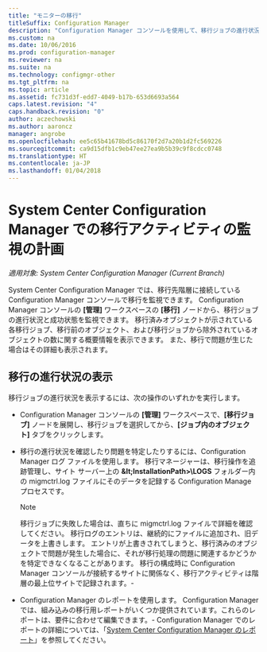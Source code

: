 ```yaml
---
title: "モニターの移行"
titleSuffix: Configuration Manager
description: "Configuration Manager コンソールを使用して、移行ジョブの進行状況と成功を監視する方法について説明します。"
ms.custom: na
ms.date: 10/06/2016
ms.prod: configuration-manager
ms.reviewer: na
ms.suite: na
ms.technology: configmgr-other
ms.tgt_pltfrm: na
ms.topic: article
ms.assetid: fc731d3f-edd7-4049-b17b-653d6693a564
caps.latest.revision: "4"
caps.handback.revision: "0"
author: aczechowski
ms.author: aaroncz
manager: angrobe
ms.openlocfilehash: ee5c65b41678bd5c86170f2d7a20b1d2fc569226
ms.sourcegitcommit: ca9d15dfb1c9eb47ee27ea9b5b39c9f8cdcc0748
ms.translationtype: HT
ms.contentlocale: ja-JP
ms.lasthandoff: 01/04/2018
---
```

# <a name="planning-to-monitor-migration-activity-in-system-center-configuration-manager"></a>System Center Configuration Manager での移行アクティビティの監視の計画

*適用対象: System Center Configuration Manager (Current Branch)*

System Center Configuration Manager では、移行先階層に接続している Configuration Manager コンソールで移行を監視できます。 Configuration Manager コンソールの **[管理]** ワークスペースの **[移行]** ノードから、移行ジョブの進行状況と成功状態を監視できます。 移行済みオブジェクトが示されている各移行ジョブ、移行前のオブジェクト、および移行ジョブから除外されているオブジェクトの数に関する概要情報を表示できます。 また、移行で問題が生じた場合はその詳細も表示されます。  

## <a name="view-migration-progress"></a>移行の進行状況の表示  
 移行ジョブの進行状況を表示するには、次の操作のいずれかを実行します。  

-   Configuration Manager コンソールの **[管理]** ワークスペースで、**[移行ジョブ]** ノードを展開し、移行ジョブを選択してから、**[ジョブ内のオブジェクト]** タブをクリックします。  

-   移行の進行状況を確認したり問題を特定したりするには、Configuration Manager ログ ファイルを使用します。 移行マネージャーは、移行操作を追跡管理し、サイト サーバー上の **\&lt;InstallationPath\>\\LOGS** フォルダー内の migmctrl.log ファイルにそのデータを記録する Configuration Manage プロセスです。  

    > [!NOTE]  
    >  移行ジョブに失敗した場合は、直ちに migmctrl.log ファイルで詳細を確認してください。 移行ログのエントリは、継続的にファイルに追加され、旧データを上書きします。 エントリが上書きされてしまうと、移行済みのオブジェクトで問題が発生した場合に、それが移行処理の問題に関連するかどうかを特定できなくなることがあります。 移行の構成時に Configuration Manager コンソールが接続するサイトに関係なく、移行アクティビティは階層の最上位サイトで記録されます。\-  

-   Configuration Manager のレポートを使用します。 Configuration Manager では、組み込みの移行用レポートがいくつか提供されています。これらのレポートは、要件に合わせて編集できます。\- Configuration Manager でのレポートの詳細については、「[System Center Configuration Manager のレポート](../../core/servers/manage/reporting.md)」を参照してください。  
